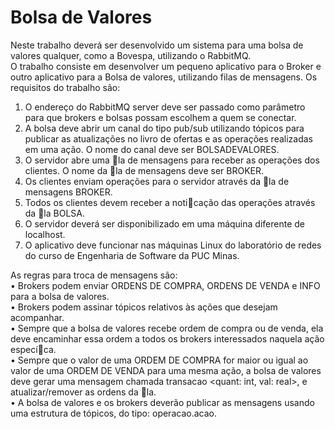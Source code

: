# Bolsa de Valores  
Neste trabalho deverá ser desenvolvido um sistema para uma bolsa de valores qualquer, como a Bovespa, utilizando o RabbitMQ.  
O trabalho consiste em desenvolver um pequeno aplicativo para o Broker e outro aplicativo para a Bolsa de valores, utilizando filas de mensagens. Os requisitos do trabalho são:
1. O endereço do RabbitMQ server deve ser passado como parâmetro para que brokers e bolsas possam escolhem a quem se conectar.
2. A bolsa deve abrir um canal do tipo pub/sub utilizando tópicos para publicar as atualizações no livro de ofertas e as operações realizadas em uma ação. O nome do canal deve ser BOLSADEVALORES.
3. O servidor abre uma la de mensagens para receber as operações dos clientes. O nome da la de mensagens deve ser BROKER.
4. Os clientes enviam operações para o servidor através da la de mensagens BROKER.
5. Todos os clientes devem receber a noticação das operações através da la BOLSA.
6. O servidor deverá ser disponibilizado em uma máquina diferente de localhost.
7. O aplicativo deve funcionar nas máquinas Linux do laboratório de redes do curso de Engenharia de Software da PUC Minas.


As regras para troca de mensagens são:  
 • Brokers podem enviar ORDENS DE COMPRA, ORDENS DE VENDA e INFO para a bolsa de valores.   
 • Brokers podem assinar tópicos relativos às ações que desejam acompanhar.   
 • Sempre que a bolsa de valores recebe ordem de compra ou de venda, ela deve encaminhar essa ordem a todos os brokers interessados naquela ação especíca.   
 • Sempre que o valor de uma ORDEM DE COMPRA for maior ou igual ao valor de uma ORDEM DE VENDA para uma mesma ação, a bolsa de valores deve gerar uma mensagem chamada transacao <quant: int, val: real>, e atualizar/remover as ordens da la.   
 • A bolsa de valores e os brokers deverão publicar as mensagens usando uma estrutura de tópicos, do tipo: operacao.acao.

